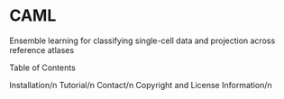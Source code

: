 # CAML
Ensemble learning for classifying single-cell data and projection across reference atlases

Table of Contents

Installation/n
Tutorial/n
Contact/n
Copyright and License Information/n
